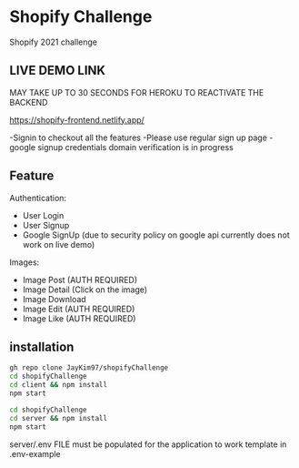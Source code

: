 # Shopify Challenge

Shopify 2021 challenge

## LIVE DEMO LINK

MAY TAKE UP TO 30 SECONDS FOR HEROKU TO REACTIVATE THE BACKEND

https://shopify-frontend.netlify.app/

-Signin to checkout all the features
-Please use regular sign up page
-google signup credentials domain verification is in progress

## Feature

Authentication:

- User Login
- User Signup
- Google SignUp (due to security policy on google api currently does not work on live demo)

Images:

- Image Post (AUTH REQUIRED)
- Image Detail (Click on the image)
- Image Download
- Image Edit (AUTH REQUIRED)
- Image Like (AUTH REQUIRED)

## installation

```bash
gh repo clone JayKim97/shopifyChallenge
cd shopifyChallenge
cd client && npm install
npm start
```

```bash
cd shopifyChallenge
cd server && npm install
npm start
```

server/.env FILE must be populated for the application to work
template in .env-example
